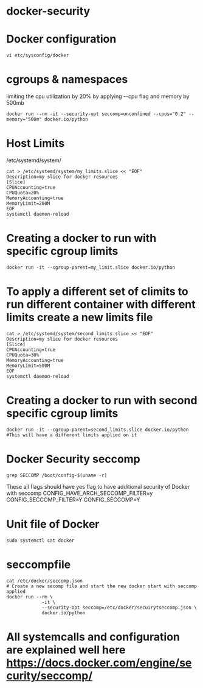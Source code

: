 # docker-security

# Docker configuration 

```
vi etc/sysconfig/docker
```

# cgroups & namespaces 

limiting the cpu utilization by 20% by applying --cpu flag and memory by 500mb

```
docker run --rm -it --security-opt seccomp=unconfined --cpus="0.2" --memory="500m" docker.io/python
```

# Host Limits
/etc/systemd/system/

```
cat > /etc/systemd/system/my_limits.slice << "EOF"
Description=my slice for docker resources
[Slice]
CPUAccounting=true
CPUQuota=20%
MemoryAccounting=true
MemoryLimit=200M
EOF
systemctl daemon-reload
```
# Creating a docker to run with specific cgroup limits 

```
docker run -it --cgroup-parent=my_limit.slice docker.io/python
```
# To apply a different set of climits to run different container with different limits create a new limits file 

```
cat > /etc/systemd/system/second_limits.slice << "EOF"
Description=my slice for docker resources
[Slice]
CPUAccounting=true
CPUQuota=30%
MemoryAccounting=true
MemoryLimit=500M
EOF
systemctl daemon-reload
```
# Creating a docker to run with second specific cgroup limits

```
docker run -it --cgroup-parent=second_limits.slice docker.io/python   #This will have a different limits applied on it
```

# Docker Security seccomp

```
grep SECCOMP /boot/config-$(uname -r)
```
These all flags should have yes flag to have additional security of Docker with seccomp 
CONFIG_HAVE_ARCH_SECCOMP_FILTER=y
CONFIG_SECCOMP_FILTER=Y
CONFIG_SECCOMP=Y

# Unit file of Docker
```
sudo systemctl cat docker
```
# seccompfile

```
cat /etc/docker/seccomp.json
# Create a new secomp file and start the new docker start with seccomp applied
docker run --rm \
             -it \
             --security-opt seccomp=/etc/docker/secuirytseccomp.json \
             docker.io/python
```

# All systemcalls and configuration are explained well here https://docs.docker.com/engine/security/seccomp/


